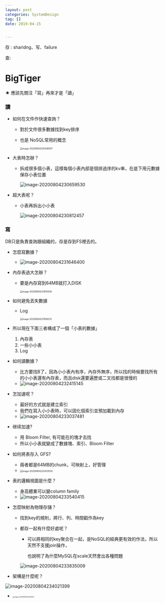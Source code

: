```yaml
---
layout: post
categories: SystemDesign
tag: []
date: 2019-04-15


---
```








存 : sharidng、写、failure

查:

# BigTiger

★ 應該先關注「寫」再來才是「讀」

### 讀

- 如何在文件作快速查詢？

  - 對於文件很多數據找到key排序

  - 也是 NoSQL常用的概念

    <img src="/Users/joe/Library/Application Support/typora-user-images/image-20200804230436057.png" alt="image-20200804230436057" style="zoom:50%;" />

- 大表時怎辦？

  - 拆成很多個小表，這樣每個小表內部是個排過序的kv串，在底下用元數據保存小表位置

    ![image-20200804230659530](https://tva1.sinaimg.cn/large/007S8ZIlgy1ghfubji1asj315g0kc761.jpg)

- 超大表呢？

  - 小表再拆出小小表

    ![image-20200804230812457](https://tva1.sinaimg.cn/large/007S8ZIlgy1ghfubobrjkj316s0nywh0.jpg)



### 寫

DB只是負責查詢跟組織的，存是存到FS裡去的。

- 怎麼寫數據？
  - ![image-20200804231646400](https://tva1.sinaimg.cn/large/007S8ZIlgy1ghfubmnyhdj316g0imwfz.jpg)



- 內存表過大怎辦？

  - 要是內存寫到64MB就打入DISK

    <img src="/Users/joe/Library/Application Support/typora-user-images/image-20200804231815438.png" alt="image-20200804231815438" style="zoom:50%;" />



- 如何避免丟失數據

  - Log

    <img src="/Users/joe/Library/Application Support/typora-user-images/image-20200804231938213.png" alt="image-20200804231938213" style="zoom:50%;" />



- 所以現在下面三者構成了一個「小表的數據」
  1. 內存表
  2. 一些小小表
  3. Log



- 如何讀數據？
  - 比方要找B了，因為小小表內有序，內存外無序，所以找的時候要找所有的小小表還有內存表，而且disk還要遍歷或二叉找都是很慢的
  - ![image-20200804232415145](https://tva1.sinaimg.cn/large/007S8ZIlgy1ghfubnip3yj313i0mwdi9.jpg)



- 怎加速呢？
  - 最好的方式就是建立索引
  - 我們在寫入小小表時，可以固化個索引並預加載到內存
  - ![image-20200804233037481](https://tva1.sinaimg.cn/large/007S8ZIlgy1ghfubj6z2sj315g0kc761.jpg)



- 继续加速?
  - 用 Bloom Filter, 有可能在的塊才去找
  - 所以小小表就變成了數據塊、索引、Bloom Filter



- 如何將表存入 GFS?
  - 兩者都是64MB的chunk，可映射上，好管理
  - <img src="/Users/joe/Library/Application Support/typora-user-images/image-20200804233433530.png" alt="image-20200804233433530" style="zoom:50%;" />



- 表的邏輯視圖是什麼？
  - 身高體重可以變column family
  - ![image-20200804233540415](https://tva1.sinaimg.cn/large/007S8ZIlgy1ghfubl4n0ij316m0nyq5x.jpg)



- 怎麼映射為物理存儲？

  - 找到key的規則，將行、列、時間戳作為key

  - 都存一起有什麼好處呢？

    - 可以將相同的key聚合在一起，是NoSQL的經典更有效的作法，所以天然不支援join操作，

      也說明了為什麼MySQL在scale天然會出各種問題

    ![image-20200804233835009](https://tva1.sinaimg.cn/large/007S8ZIlgy1ghfubizt4wj316i0g0abv.jpg)



- 架構是什麼呢？

![image-20200804234021399](https://tva1.sinaimg.cn/large/007S8ZIlgy1ghfubk1hk9j31440mkwh9.jpg)



- <img src="https://tva1.sinaimg.cn/large/007S8ZIlgy1ghf8mst00qj30v003smze.jpg" alt="image-20200805002026433" style="zoom: 33%;" />

